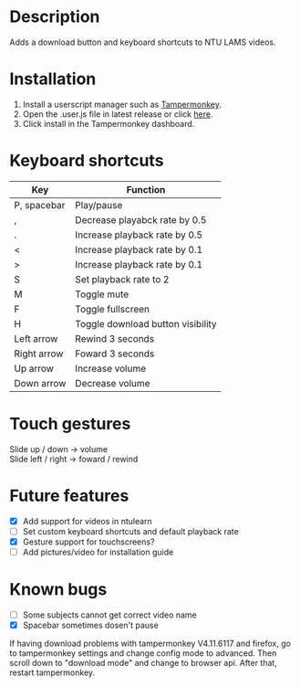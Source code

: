 # Description
Adds a download button and keyboard shortcuts to NTU LAMS videos.

# Installation
1. Install a userscript manager such as [Tampermonkey](https://www.tampermonkey.net/).
2. Open the .user.js file in latest release or click [here](https://github.com/klsjadhf/lams_userscript/releases/latest/download/lams.user.js).
3. Click install in the Tampermonkey dashboard.

# Keyboard shortcuts
Key | Function
----|---------
P, spacebar | Play/pause
, | Decrease playabck rate by 0.5
. | Increase playback rate by 0.5
< | Increase playback rate by 0.1
\> | Increase playback rate by 0.1
S | Set playback rate to 2
M | Toggle mute
F | Toggle fullscreen
H | Toggle download button visibility
Left arrow | Rewind 3 seconds
Right arrow | Foward 3 seconds
Up arrow | Increase volume
Down arrow | Decrease volume

# Touch gestures
Slide up / down -> volume  
Slide left / right -> foward / rewind

# Future features
- [x] Add support for videos in ntulearn
- [ ] Set custom keyboard shortcuts and default playback rate
- [x] Gesture support for touchscreens?
- [ ] Add pictures/video for installation guide

# Known bugs
- [ ] Some subjects cannot get correct video name
- [x] Spacebar sometimes dosen't pause  

If having download problems with tampermonkey V4.11.6117 and firefox, go to tampermonkey settings and change config mode to advanced. Then scroll down to "download mode" and change to browser api. After that, restart tampermonkey.
